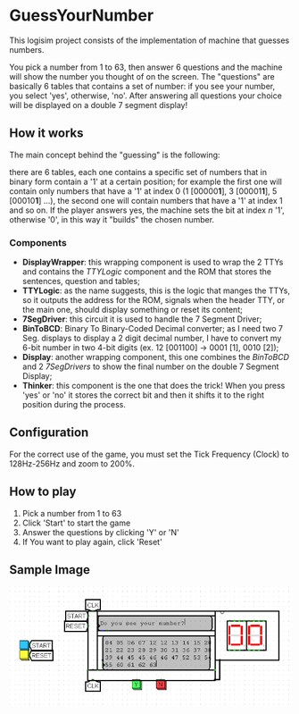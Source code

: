 # GuessYourNumber

This logisim project consists of the implementation of machine that guesses numbers.  

You pick a number from 1 to 63, then answer 6 questions and the machine will show the number you thought of on the screen. The "questions" are basically 6 tables that contains a set of number: if you see your number, you select 'yes', otherwise, 'no'. After answering all questions your choice will be displayed on a double 7 segment display!

## How it works

The main concept behind the "guessing" is the following:

there are 6 tables, each one contains a specific set of numbers that in binary form contain a '1' at a certain position; for example the first one will contain only numbers that have a '1' at index 0 (1 [00000**1**], 3 [00001**1**], 5 [00010**1**] ...), the second one will contain numbers that have a '1' at index 1 and so on. If the player answers yes, the machine sets the bit at index *n* '1', otherwise '0', in this way it "builds" the chosen number.

### Components

- **DisplayWrapper**: this wrapping component is used to wrap the 2 TTYs and contains the *TTYLogic* component and the ROM that stores the sentences, question and tables;
- **TTYLogic**: as the name suggests, this is the logic that manges the TTYs, so it outputs the address for the ROM, signals when the header TTY, or the main one, should display something or reset its content;
- **7SegDriver**: this circuit it is used to handle the 7 Segment Driver;
- **BinToBCD**: Binary To Binary-Coded Decimal converter; as I need two 7 Seg. displays to display a 2 digit decimal number, I have to convert my 6-bit number in two 4-bit digits (ex. 12 [001100] -> 0001 [1], 0010 [2]);
- **Display**: another wrapping component, this one combines the *BinToBCD* and 2 *7SegDrivers* to show the final number on the double 7 Segment Display;
- **Thinker**: this component is the one that does the trick! When you press 'yes' or 'no' it stores the correct bit and then it shifts it to the right position during the process.

## Configuration

For the correct use of the game, you must set the Tick Frequency (Clock) to 128Hz-256Hz and zoom to 200%.

## How to play

1. Pick a number from 1 to 63
2. Click 'Start' to start the game
3. Answer the questions by clicking 'Y' or 'N'
4. If You want to play again, click 'Reset'

## Sample Image

![A sample image of the main game](./img/sample_img.png)
